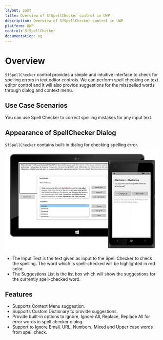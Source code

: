 ```yaml
---
layout: post
title: Overview of SfSpellChecker control in UWP
description: Overview of SfSpellChecker control in UWP
platform: UWP
control: SfSpellChecker
documentation: ug
---
```


# Overview

`SfSpellChecker` control provides a simple and intuitive interface to check for spelling errors in text editor controls. We can perform spell checking on text editor control and it will also provide suggestions for the misspelled words through dialog and context menu.

## Use Case Scenarios

You can use Spell Checker to correct spelling mistakes for any input text.

## Appearance of SpellChecker Dialog

`SfSpellChecker` contains built-in dialog for checking spelling error.

![](overview-images/overview.png)


* The Input Text is the text given as input to the Spell Checker to check the spelling. The word which is spell-checked will be highlighted in red color.
* The Suggestions List is the list box which will show the suggestions for the currently spell-checked word.

## Features

* Supports Context Menu suggestion.
* Supports Custom Dictionary to provide suggestions.
* Provide built-in options to Ignore, Ignore All, Replace, Replace All for error words in spell checker dialog.
* Support to Ignore Email, URL, Numbers, Mixed and Upper case words from spell check.

